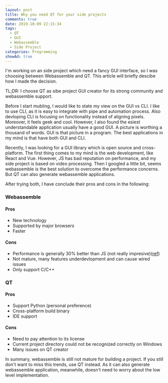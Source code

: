 ```yaml
---
layout: post
title: Why you need QT for your side projects
comments: true
date: 2019-10-09 22:15:34
tags:
  - QT
  - GUI
  - Webassemble
  - Side Project
categories: Programming
showAd: true
---
```


I'm working on an side project which need a fancy GUI interface, so I was choosing between Webassemble and QT.
This article will briefly descibe how I made the decision.

<!--more-->

TL;DR: I choose QT as sibe project GUI creator for its strong community and webassemble support.

Before I start mubling, I would like to state my view on the GUI vs CLI.
I like to use CLI, as it is easy to integrate with pipe and automation process.
Also devloping CLI is focusing on functionality instead of aligning pixels.
Moreover, it feels geek and cool.
However, I also found the esiest understandable application usually have a good GUI.
A picture is worthing a thousand of words.
GUI is that picture in a program.
The best applications in my mind is that have both GUI and CLI.

Recently, I was looking for a GUI library which is open source and cross-platform.
The first thing comes to my mind is the web development, like React and Vue.
However, JS has bad reputation on performance, and my side project is based on video processing.
Then I googled a little bit, seems webassemble is the best solution to overcome the performance concerns.
But QT can also generate webassemble applications.

After trying both, I have conclude their pros and cons in the following:

### Webassemble
#### Pros
* New technology
* Supported by major browsers
* Faster

#### Cons
* Performance is generally 30% better than JS (not really impresive)([ref](https://medium.com/@torch2424/webassembly-is-fast-a-real-world-benchmark-of-webassembly-vs-es6-d85a23f8e193))
* Not mature, many features underdevlopment and can cause wired issues
* Only support C/C++

### QT
#### Pros
* Support Python (personal preference)
* Cross-platform build binary
* IDE support

#### Cons
* Need to pay attention to its license
* Current project directory could not be recognized correctly on Windows
* Many issues on QT creator

In summary, webassemble is still not mature for building a project.
If you still don't want to miss this trends, use QT instead.
As it can also generate webassemble application, meanwhile, doesn't need to worry about the low level implementation.
